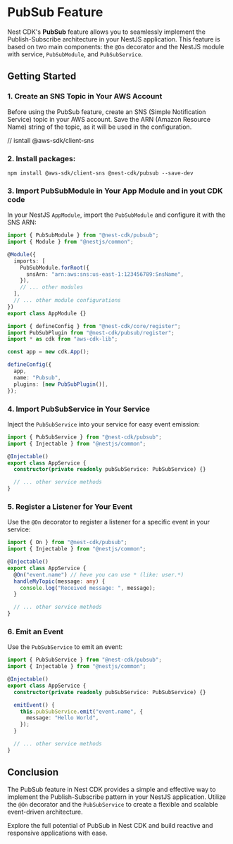 # PubSub Feature

Nest CDK's **PubSub** feature allows you to seamlessly implement the Publish-Subscribe architecture in your NestJS application. This feature is based on two main components: the `@On` decorator and the NestJS module with service, `PubSubModule`, and `PubSubService`.

## Getting Started

### 1. Create an SNS Topic in Your AWS Account

Before using the PubSub feature, create an SNS (Simple Notification Service) topic in your AWS account. Save the ARN (Amazon Resource Name) string of the topic, as it will be used in the configuration.

// isntall @aws-sdk/client-sns

### 2. Install packages:

```shell
npm install @aws-sdk/client-sns @nest-cdk/pubsub --save-dev
```

### 3. Import PubSubModule in Your App Module and in yout CDK code

In your NestJS `AppModule`, import the `PubSubModule` and configure it with the SNS ARN:

```typescript
import { PubSubModule } from "@nest-cdk/pubsub";
import { Module } from "@nestjs/common";

@Module({
  imports: [
    PubSubModule.forRoot({
      snsArn: "arn:aws:sns:us-east-1:123456789:SnsName",
    }),
    // ... other modules
  ],
  // ... other module configurations
})
export class AppModule {}
```

```typescript
import { defineConfig } from "@nest-cdk/core/register";
import PubSubPlugin from "@nest-cdk/pubsub/register";
import * as cdk from "aws-cdk-lib";

const app = new cdk.App();

defineConfig({
  app,
  name: "Pubsub",
  plugins: [new PubSubPlugin()],
});
```

### 4. Import PubSubService in Your Service

Inject the `PubSubService` into your service for easy event emission:

```typescript
import { PubSubService } from "@nest-cdk/pubsub";
import { Injectable } from "@nestjs/common";

@Injectable()
export class AppService {
  constructor(private readonly pubSubService: PubSubService) {}

  // ... other service methods
}
```

### 5. Register a Listener for Your Event

Use the `@On` decorator to register a listener for a specific event in your service:

```typescript
import { On } from "@nest-cdk/pubsub";
import { Injectable } from "@nestjs/common";

@Injectable()
export class AppService {
  @On("event.name") // heve you can use * (like: user.*)
  handleMyTopic(message: any) {
    console.log("Received message: ", message);
  }

  // ... other service methods
}
```

### 6. Emit an Event

Use the `PubSubService` to emit an event:

```typescript
import { PubSubService } from "@nest-cdk/pubsub";
import { Injectable } from "@nestjs/common";

@Injectable()
export class AppService {
  constructor(private readonly pubSubService: PubSubService) {}

  emitEvent() {
    this.pubSubService.emit("event.name", {
      message: "Hello World",
    });
  }

  // ... other service methods
}
```

## Conclusion

The PubSub feature in Nest CDK provides a simple and effective way to implement the Publish-Subscribe pattern in your NestJS application. Utilize the `@On` decorator and the `PubSubService` to create a flexible and scalable event-driven architecture.

Explore the full potential of PubSub in Nest CDK and build reactive and responsive applications with ease.
